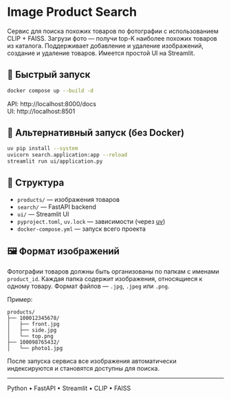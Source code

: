 # Image Product Search

Сервис для поиска похожих товаров по фотографии с использованием CLIP + FAISS. Загрузи фото — получи top-K наиболее похожих товаров из каталога. Поддерживает добавление и удаление изображений, создание и удаление товаров. Имеется простой UI на Streamlit.

## 🔧 Быстрый запуск

```bash
docker compose up --build -d
```

API: http://localhost:8000/docs  
UI: http://localhost:8501

## 🧪 Альтернативный запуск (без Docker)

```bash
uv pip install --system
uvicorn search.application:app --reload
streamlit run ui/application.py
```

## 📁 Структура

- `products/` — изображения товаров  
- `search/` — FastAPI backend  
- `ui/` — Streamlit UI  
- `pyproject.toml`, `uv.lock` — зависимости (через [uv](https://github.com/astral-sh/uv))  
- `docker-compose.yml` — запуск всего проекта

## 🖼️ Формат изображений

Фотографии товаров должны быть организованы по папкам с именами `product_id`. Каждая папка содержит изображения, относящиеся к одному товару. Формат файлов — `.jpg`, `.jpeg` или `.png`.

Пример:

```
products/
├── 100012345678/
│   ├── front.jpg
│   ├── side.jpg
│   └── top.png
├── 100098765432/
│   └── photo1.jpg
```

После запуска сервиса все изображения автоматически индексируются и становятся доступны для поиска.

---

Python • FastAPI • Streamlit • CLIP • FAISS
